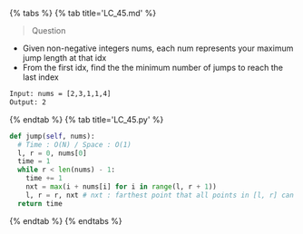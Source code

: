 {% tabs %}
{% tab title='LC_45.md' %}

> Question

* Given non-negative integers nums, each num represents your maximum jump length at that idx
* From the first idx, find the the minimum number of jumps to reach the last index

```txt
Input: nums = [2,3,1,1,4]
Output: 2
```

{% endtab %}
{% tab title='LC_45.py' %}

```py
def jump(self, nums):
  # Time : O(N) / Space : O(1)
  l, r = 0, nums[0]
  time = 1
  while r < len(nums) - 1:
    time += 1
    nxt = max(i + nums[i] for i in range(l, r + 1))
    l, r = r, nxt # nxt : farthest point that all points in [l, r] can reach
  return time
```

{% endtab %}
{% endtabs %}
